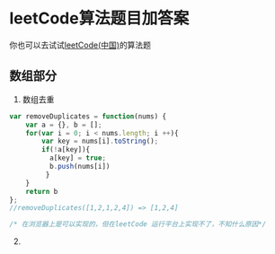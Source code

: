 # leetCode算法题目加答案

你也可以去试试[leetCode(中国)](https://leetcodechina.com/)的算法题

## 数组部分

1. 数组去重

```js
var removeDuplicates = function(nums) {
    var a = {}, b = [];
    for(var i = 0; i < nums.length; i ++){
        var key = nums[i].toString();
        if(!a[key]){
          a[key] = true;
          b.push(nums[i])
         }
    }
    return b
};
//removeDuplicates([1,2,1,2,4]) => [1,2,4]

/* 在浏览器上是可以实现的，但在leetCode 运行平台上实现不了，不知什么原因*/
```
2. 